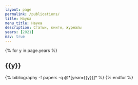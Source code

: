 ```yaml
---
layout: page
permalink: /publications/
title: Наука
menu_title: Наука
description: Статьи, книги, журналы
years: [2021]
nav: true
---
```


<div class="publications">

{% for y in page.years %}
  <h2 class="year">{{y}}</h2>
  {% bibliography -f papers -q @*[year={{y}}]* %}
{% endfor %}

</div>
